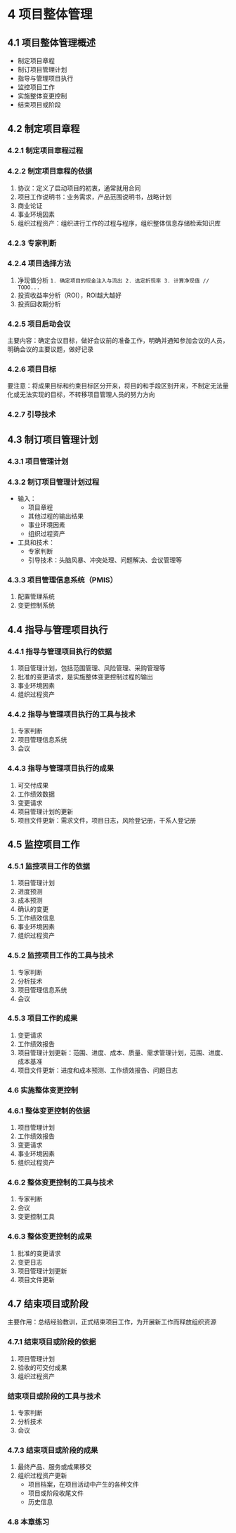 # 4 项目整体管理

## 4.1 项目整体管理概述
- 制定项目章程
- 制订项目管理计划
- 指导与管理项目执行
- 监控项目工作
- 实施整体变更控制
- 结束项目或阶段

## 4.2 制定项目章程
### 4.2.1 制定项目章程过程

### 4.2.2 制定项目章程的依据
1. 协议：定义了启动项目的初衷，通常就用合同
2. 项目工作说明书：业务需求，产品范围说明书，战略计划
3. 商业论证
4. 事业环境因素
5. 组织过程资产：组织进行工作的过程与程序，组织整体信息存储检索知识库

### 4.2.3 专家判断
### 4.2.4 项目选择方法
1. 净现值分析
        ```
        1. 确定项目的现金注入与流出
        2. 选定折现率
        3. 计算净现值
        // TODO... 
        ```
2. 投资收益率分析（ROI），ROI越大越好
3. 投资回收期分析

### 4.2.5 项目启动会议
主要内容：确定会议目标，做好会议前的准备工作，明确并通知参加会议的人员，明确会议的主要议题，做好记录

### 4.2.6 项目目标
要注意：将成果目标和约束目标区分开来，将目的和手段区别开来，不制定无法量化或无法实现的目标，不转移项目管理人员的努力方向

### 4.2.7 引导技术

## 4.3 制订项目管理计划
### 4.3.1 项目管理计划
### 4.3.2 制订项目管理计划过程
- 输入：
    - 项目章程
    - 其他过程的输出结果
    - 事业环境因素
    - 组织过程资产
- 工具和技术：
    - 专家判断
    - 引导技术：头脑风暴、冲突处理、问题解决、会议管理等

### 4.3.3 项目管理信息系统（PMIS）
1. 配置管理系统
2. 变更控制系统

## 4.4 指导与管理项目执行
### 4.4.1 指导与管理项目执行的依据
1. 项目管理计划，包括范围管理、风险管理、采购管理等
2. 批准的变更请求，是实施整体变更控制过程的输出
3. 事业环境因素
4. 组织过程资产

### 4.4.2 指导与管理项目执行的工具与技术
1. 专家判断
2. 项目管理信息系统
3. 会议

### 4.4.3 指导与管理项目执行的成果
1. 可交付成果
2. 工作绩效数据
3. 变更请求
4. 项目管理计划的更新
5. 项目文件更新：需求文件，项目日志，风险登记册，干系人登记册

## 4.5 监控项目工作
### 4.5.1 监控项目工作的依据
1. 项目管理计划
2. 进度预测
3. 成本预测
4. 确认的变更
5. 工作绩效信息
6. 事业环境因素
7. 组织过程资产
### 4.5.2 监控项目工作的工具与技术
1. 专家判断
2. 分析技术
3. 项目管理信息系统
4. 会议

### 4.5.3 项目工作的成果
1. 变更请求
2. 工作绩效报告
3. 项目管理计划更新：范围、进度、成本、质量、需求管理计划，范围、进度、成本基准
4. 项目文件更新：进度和成本预测、工作绩效报告、问题日志

### 4.6 实施整体变更控制
### 4.6.1 整体变更控制的依据
1. 项目管理计划
2. 工作绩效报告
3. 变更请求
4. 事业环境因素
5. 组织过程资产

### 4.6.2 整体变更控制的工具与技术
1. 专家判断
2. 会议
3. 变更控制工具

### 4.6.3 整体变更控制的成果
1. 批准的变更请求
2. 变更日志
3. 项目管理计划更新
4. 项目文件更新

## 4.7 结束项目或阶段
主要作用：总结经验教训，正式结束项目工作，为开展新工作而释放组织资源

### 4.7.1 结束项目或阶段的依据
1. 项目管理计划
2. 验收的可交付成果
3. 组织过程资产

### 结束项目或阶段的工具与技术
1. 专家判断
2. 分析技术
3. 会议

### 4.7.3 结束项目或阶段的成果
1. 最终产品、服务或成果移交
2. 组织过程资产更新
    - 项目档案，在项目活动中产生的各种文件
    - 项目或阶段收尾文件
    - 历史信息

### 4.8 本章练习
